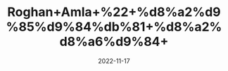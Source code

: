---
title: 'Roghan+Amla+%22+%d8%a2%d9%85%d9%84%db%81+%d8%a2%d8%a6%d9%84+'
date: '2022-11-17' 
metatag: '' 
inventory: '0' 
draft: false 
# meta description 
shortDescripton: 'Indian+Gooseberry+Oil%22++It+improves+immune+function+and+lower+or+control+cholesterol+levels.'
description: 'Oil+%22+%d8%b1%d9%88%d8%ba%d9%86+%22+%d8%aa%db%8c%d9%84'
longdescription: ''
tags: ''
brand: ''
subCategory: ''
sellCount: '0'
featured: True
# product Price
price: '60.0'
# Product Short Description
shortDescription: 'Indian+Gooseberry+Oil%22++It+improves+immune+function+and+lower+or+control+cholesterol+levels.'
productID: '5564F412-2243-ED11-996A-005056B3A416'
type: 'products'
category: 'Oil+%22+%d8%b1%d9%88%d8%ba%d9%86+%22+%d8%aa%db%8c%d9%84' 
thumnailproduct: 'https://eraconnect.blob.core.windows.net/product-images/aminsaddiquidawakhana/783f0722-e868-4802-bf57-a00a992c46b4.webp' 
images:
  - image: 'https://eraconnect.blob.core.windows.net/product-images/aminsaddiquidawakhana/783f0722-e868-4802-bf57-a00a992c46b4.webp'  
Variants:
---